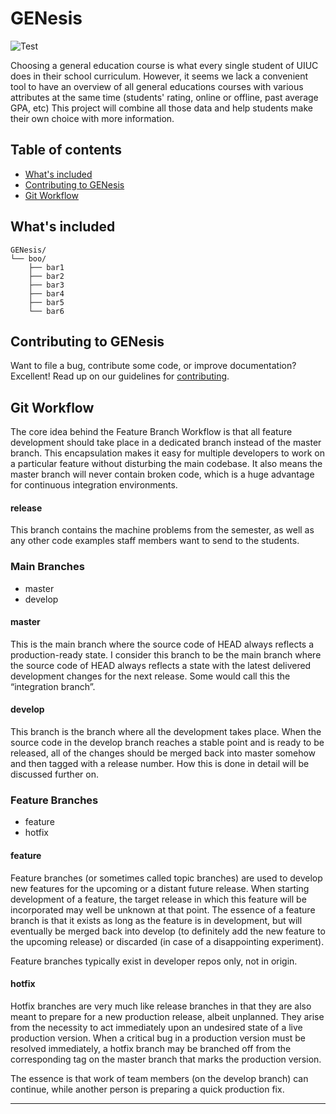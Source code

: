 # GENesis

![Test](https://github.com/sciencejiho/GENesis/workflows/Test/badge.svg)&nbsp;

Choosing a general education course is what every single student of UIUC does in their school curriculum. However, it seems we lack a convenient tool to have an overview of all general educations courses with various attributes at the same time (students' rating, online or offline, past average GPA, etc) This project will combine all those data and help students make their own choice with more information.

## Table of contents

* [What's included](#tree)
* [Contributing to GENesis](#contribute)
* [Git Workflow](#workflow)

## <a name="tree"></a> What's included

```text
GENesis/
└── boo/
    ├── bar1
    ├── bar2
    ├── bar3
    ├── bar4
    ├── bar5
    └── bar6
```

## <a name="contribute"></a> Contributing to GENesis
Want to file a bug, contribute some code, or improve documentation? Excellent! Read up on our guidelines for [contributing][contributing].

## <a name="workflow"></a> Git Workflow
The core idea behind the Feature Branch Workflow is that all feature development should take place in a dedicated branch instead of the master branch. This encapsulation makes it easy for multiple developers to work on a particular feature without disturbing the main codebase. It also means the master branch will never contain broken code, which is a huge advantage for continuous integration environments.

#### release
This branch contains the machine problems from the semester, as well as any other code examples staff members want to send to the students.

### Main Branches
* master
* develop

#### master
This is the main branch where the source code of HEAD always reflects a production-ready state. I consider this branch to be the main branch where the source code of HEAD always reflects a state with the latest delivered development changes for the next release. Some would call this the “integration branch”.

#### develop
This branch is the branch where all the development takes place. When the source code in the develop branch reaches a stable point and is ready to be released, all of the changes should be merged back into master somehow and then tagged with a release number. How this is done in detail will be discussed further on.

### Feature Branches
* feature
* hotfix

#### feature
Feature branches (or sometimes called topic branches) are used to develop new features for the upcoming or a distant future release. When starting development of a feature, the target release in which this feature will be incorporated may well be unknown at that point. The essence of a feature branch is that it exists as long as the feature is in development, but will eventually be merged back into develop (to definitely add the new feature to the upcoming release) or discarded (in case of a disappointing experiment).

Feature branches typically exist in developer repos only, not in origin.

#### hotfix
Hotfix branches are very much like release branches in that they are also meant to prepare for a new production release, albeit unplanned. They arise from the necessity to act immediately upon an undesired state of a live production version. When a critical bug in a production version must be resolved immediately, a hotfix branch may be branched off from the corresponding tag on the master branch that marks the production version.

The essence is that work of team members (on the develop branch) can continue, while another person is preparing a quick production fix.

----------

[contributing]: https://github.com/sciencejiho/GENesis/blob/master/CONTRIBUTING.md
